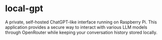 # local-gpt
A private, self-hosted ChatGPT-like interface running on Raspberry Pi. This application provides a secure way to interact with various LLM models through OpenRouter while keeping your conversation history stored locally.
